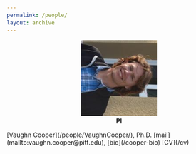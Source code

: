 ```yaml
---
permalink: /people/
layout: archive
---
```

<p align="center">
  <img src="/images/CooperHeadshot.jpeg">
  <br>
  <b>PI</b>
  <br>
  <p>[Vaughn Cooper](/people/VaughnCooper/), Ph.D. [mail](mailto:vaughn.cooper@pitt.edu), [bio](/cooper-bio) [CV](/cv)</p>
</p>
